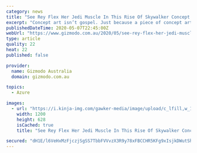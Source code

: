 ```yaml
---
category: news
title: "See Rey Flex Her Jedi Muscle In This Rise Of Skywalker Concept Art"
excerpt: "Concept art isn’t gospel. Just because a piece of concept art exists does not mean it was ever going to be in the movie. That said, the next best thing to seeing something in a movie is seeing it realised in concept art,"
publishedDateTime: 2020-05-07T22:45:00Z
webUrl: "https://www.gizmodo.com.au/2020/05/see-rey-flex-her-jedi-muscle-in-this-rise-of-skywalker-concept-art/"
type: article
quality: 22
heat: 22
published: false

provider:
  name: Gizmodo Australia
  domain: gizmodo.com.au

topics:
  - Azure

images:
  - url: "https://i.kinja-img.com/gawker-media/image/upload/c_lfill,w_1200,h_628,q_90/cmxdyaptqwel9thmleyi.jpg"
    width: 1200
    height: 628
    isCached: true
    title: "See Rey Flex Her Jedi Muscle In This Rise Of Skywalker Concept Art"

secured: "dH1E/l6VeHxMzFjczjSgSS7TbbFVVvzX3R9y78xFBCCHR5KFg9xIsjkDWutShm4dzfLNUqjeaQpyTD8Q9pXmts2xkzShdJh4hsJwlktQsfbo+xKd3m85fgMzEumLweyBAWU11yz+5/l2kRHhKBZg9Mo4j/NjziQPsauN1GcckluSSwLBEzNG+ptckX9eEmfUU49PWzZ4xHHHnUFqXIrZQimU5wsi6ryP/5/ZigwReul6cyWrw1VLNxvcbeUZ/D5AjchBgLBSreyehI8UbusNtX/KjBnAUFMD3+FWTrbO7oTDEuH+X3/zDD35SrvjgQ07DoA+F/c5vnzNpfGF2MC1vQtVMo+F1xRAZ8aEOh5hE4jzunIK4osJMhwifRqBi1OqJQeX1zmVgZ6tKnITCIQAK5ieWDft/Y+ywpZLjZYeKnqgfGxpKGxeHGIpDOycOLd5lSmLQf+RORnEDUerZNNBytHr7PRIIZjRXfYDioKr83M=;O4DUa3pKJz8sJ6Z7Dr1alQ=="
---
```


